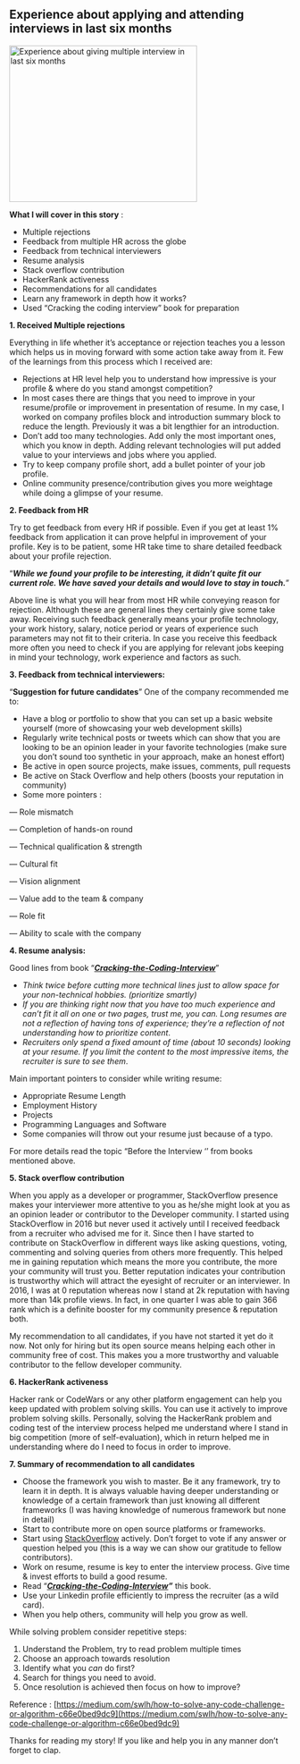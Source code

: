 ## Experience about applying and attending interviews in last six months



<noscript><img alt="Experience about giving multiple interview in last six months" class="du gb dv gc t" src="https://miro.medium.com/max/672/1*ikHCPC19qNdLv_aEsE6T9w.jpeg" width="336" height="280" srcSet="https://miro.medium.com/max/552/1*ikHCPC19qNdLv_aEsE6T9w.jpeg 276w, https://miro.medium.com/max/672/1*ikHCPC19qNdLv_aEsE6T9w.jpeg 336w" sizes="336px"/></noscript>

**What I will cover in this story** :

*   Multiple rejections
*   Feedback from multiple HR across the globe
*   Feedback from technical interviewers
*   Resume analysis
*   Stack overflow contribution
*   HackerRank activeness
*   Recommendations for all candidates
*   Learn any framework in depth how it works?
*   Used “Cracking the coding interview” book for preparation

**1\. Received Multiple rejections**

Everything in life whether it’s acceptance or rejection teaches you a lesson which helps us in moving forward with some action take away from it. Few of the learnings from this process which I received are:

*   Rejections at HR level help you to understand how impressive is your profile & where do you stand amongst competition?
*   In most cases there are things that you need to improve in your resume/profile or improvement in presentation of resume. In my case, I worked on company profiles block and introduction summary block to reduce the length. Previously it was a bit lengthier for an introduction.
*   Don’t add too many technologies. Add only the most important ones, which you know in depth. Adding relevant technologies will put added value to your interviews and jobs where you applied.
*   Try to keep company profile short, add a bullet pointer of your job profile.
*   Online community presence/contribution gives you more weightage while doing a glimpse of your resume.

**2\. Feedback from HR**

Try to get feedback from every HR if possible. Even if you get at least 1% feedback from application it can prove helpful in improvement of your profile. Key is to be patient, some HR take time to share detailed feedback about your profile rejection.

“**_Wh<span id="rmm">i</span>le we found your profile to be interesting, it didn’t quite fit our current role. We have saved your details and would love to stay in touch._**”

Above line is what you will hear from most HR while conveying reason for rejection. Although these are general lines they certainly give some take away. Receiving such feedback generally means your profile technology, your work history, salary, notice period or years of experience such parameters may not fit to their criteria. In case you receive this feedback more often you need to check if you are applying for relevant jobs keeping in mind your technology, work experience and factors as such.

**3\. Feedback from technical interviewers:**

“**Suggestion for future candidates**” One of the company recommended me to:

*   Have a blog or portfolio to show that you can set up a basic website yourself (more of showcasing your web development skills)
*   Regularly write technical posts or tweets which can show that you are looking to be an opinion leader in your favorite technologies (make sure you don’t sound too synthetic in your approach, make an honest effort)
*   Be active in open source projects, make issues, comments, pull requests
*   Be active on Stack Overflow and help others (boosts your reputation in community)
*   Some more pointers :

— Role mismatch

— Completion of hands-on round

— Technical qualification & strength

— Cultural fit

— Vision alignment

— Value add to the team & company

— Role fit

— Ability to scale with the company

**4\. Resume analysis:**

Good lines from book “[**_Cracking-the-Coding-Interview_**](https://www.amazon.in/Cracking-the-Coding-Interview/dp/0984782869/ref=sr_1_1?crid=E7FKNK3WHF4&dchild=1&keywords=cracking+the+coding+interview+latest+edition&qid=1585724946&sprefix=cracking+%2Caps%2C303&sr=8-1)”

*   _Think twice before cutting more technical lines just to allow
    space for your non-technical hobbies. (prioritize smartly)_
*   _If you are thinking right now that you have too much experience and can’t fit it all on one or two pages, trust me, you can. Long resumes are not a reflection of having tons of experience; they’re a reflection of not
    understanding how to prioritize content_.
*   _Recruiters only spend a fixed amount of time (about 10 seconds) looking at your resume. If you limit the content to the most impressive items, the recruiter is sure to see them_.

Main important pointers to consider while writing resume:

*   Appropriate Resume Length
*   Employment History
*   Projects
*   Programming Languages and Software
*   Some companies will throw out your resume just because of a typo.

For more details read the topic “Before the Interview ‘’ from books mentioned above.

**5\. Stack overflow contribution**

When you apply as a developer or programmer, StackOverflow presence makes your interviewer more attentive to you as he/she might look at you as an opinion leader or contributor to the Developer community. I started using StackOverflow in 2016 but never used it actively until I received feedback from a recruiter who advised me for it. Since then I have started to contribute on StackOverflow in different ways like asking questions, voting, commenting and solving queries from others more frequently. This helped me in gaining reputation which means the more you contribute, the more your community will trust you. Better reputation indicates your contribution is trustworthy which will attract the eyesight of recruiter or an interviewer. In 2016, I was at 0 reputation whereas now I stand at 2k reputation with having more than 14k profile views. In fact, in one quarter I was able to gain 366 rank which is a definite booster for my community presence & reputation both.

My recommendation to all candidates, if you have not started it yet do it now. Not only for hiring but its open source means helping each other in community free of cost. This makes you a more trustworthy and valuable contributor to the fellow developer community.

**6\. HackerRank activeness**

Hacker rank or CodeWars or any other platform engagement can help you keep updated with problem solving skills. You can use it actively to improve problem solving skills. Personally, solving the HackerRank problem and coding test of the interview process helped me understand where I stand in big competition (more of self-evaluation), which in return helped me in understanding where do I need to focus in order to improve.

**7\. Summary of recommendation to all candidates**

*   Choose the framework you wish to master. Be it any framework, try to learn it in depth. It is always valuable having deeper understanding or knowledge of a certain framework than just knowing all different frameworks (I was having knowledge of numerous framework but none in detail)
*   Start to contribute more on open source platforms or frameworks.
*   Start using [StackOverflow](https://stackoverflow.com/) actively. Don’t forget to vote if any answer or question helped you (this is a way we can show our gratitude to fellow contributors).
*   Work on resume, resume is key to enter the interview process. Give time & invest efforts to build a good resume.
*   Read “[**_Cracking-the-Coding-Interview_**](https://www.amazon.in/Cracking-the-Coding-Interview/dp/0984782869/ref=sr_1_1?crid=E7FKNK3WHF4&dchild=1&keywords=cracking+the+coding+interview+latest+edition&qid=1585724946&sprefix=cracking+%2Caps%2C303&sr=8-1)**_”_** this book.
*   Use your Linkedin profile efficiently to impress the recruiter (as a wild card).
*   When you help others, community will help you grow as well.

While solving problem consider repetitive steps:

1.  Understand the Problem, try to read problem multiple times
2.  Choose an approach towards resolution
3.  Identify what you _can_ do first?
4.  Search for things you need to avoid.
5.  Once resolution is achieved then focus on how to improve?

Reference : [https://medium.com/swlh/how-to-solve-any-code-challenge-or-algorithm-c66e0bed9dc9](https://medium.com/swlh/how-to-solve-any-code-challenge-or-algorithm-c66e0bed9dc9)

Thanks for reading my story! If you like and help you in any manner don’t forget to clap.